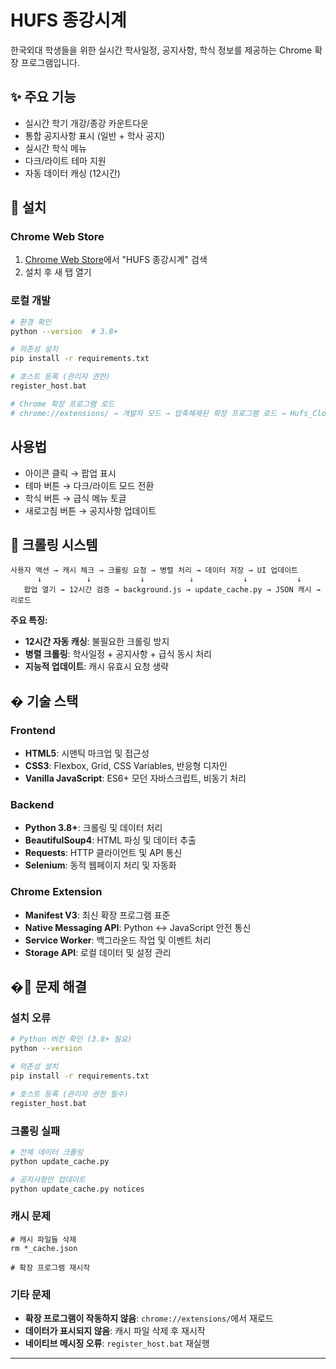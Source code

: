 # HUFS 종강시계

한국외대 학생들을 위한 실시간 학사일정, 공지사항, 학식 정보를 제공하는 Chrome 확장 프로그램입니다.

## ✨ 주요 기능

- 실시간 학기 개강/종강 카운트다운
- 통합 공지사항 표시 (일반 + 학사 공지)
- 실시간 학식 메뉴
- 다크/라이트 테마 지원
- 자동 데이터 캐싱 (12시간)

## 🚀 설치

### Chrome Web Store
1. [Chrome Web Store](https://chrome.google.com/webstore)에서 "HUFS 종강시계" 검색
2. 설치 후 새 탭 열기

### 로컬 개발
```bash
# 환경 확인
python --version  # 3.8+

# 의존성 설치
pip install -r requirements.txt

# 호스트 등록 (관리자 권한)
register_host.bat

# Chrome 확장 프로그램 로드
# chrome://extensions/ → 개발자 모드 → 압축해제된 확장 프로그램 로드 → Hufs_Clock 폴더 선택
```

##  사용법

- 아이콘 클릭 → 팝업 표시
- 테마 버튼 → 다크/라이트 모드 전환
- 학식 버튼 → 급식 메뉴 토글
- 새로고침 버튼 → 공지사항 업데이트

## 🔄 크롤링 시스템

```
사용자 액션 → 캐시 체크 → 크롤링 요청 → 병렬 처리 → 데이터 저장 → UI 업데이트
      ↓          ↓           ↓          ↓           ↓           ↓
   팝업 열기 → 12시간 검증 → background.js → update_cache.py → JSON 캐시 → 리로드
```

**주요 특징:**
- **12시간 자동 캐싱**: 불필요한 크롤링 방지
- **병렬 크롤링**: 학사일정 + 공지사항 + 급식 동시 처리
- **지능적 업데이트**: 캐시 유효시 요청 생략

## �️ 기술 스택

### Frontend
- **HTML5**: 시맨틱 마크업 및 접근성
- **CSS3**: Flexbox, Grid, CSS Variables, 반응형 디자인
- **Vanilla JavaScript**: ES6+ 모던 자바스크립트, 비동기 처리

### Backend
- **Python 3.8+**: 크롤링 및 데이터 처리
- **BeautifulSoup4**: HTML 파싱 및 데이터 추출
- **Requests**: HTTP 클라이언트 및 API 통신
- **Selenium**: 동적 웹페이지 처리 및 자동화

### Chrome Extension
- **Manifest V3**: 최신 확장 프로그램 표준
- **Native Messaging API**: Python ↔ JavaScript 안전 통신
- **Service Worker**: 백그라운드 작업 및 이벤트 처리
- **Storage API**: 로컬 데이터 및 설정 관리

## �🐛 문제 해결

### 설치 오류
```bash
# Python 버전 확인 (3.8+ 필요)
python --version

# 의존성 설치
pip install -r requirements.txt

# 호스트 등록 (관리자 권한 필수)
register_host.bat
```

### 크롤링 실패
```bash
# 전체 데이터 크롤링
python update_cache.py

# 공지사항만 업데이트
python update_cache.py notices
```

### 캐시 문제
```
# 캐시 파일들 삭제
rm *_cache.json

# 확장 프로그램 재시작
```

### 기타 문제
- **확장 프로그램이 작동하지 않음**: `chrome://extensions/`에서 재로드
- **데이터가 표시되지 않음**: 캐시 파일 삭제 후 재시작
- **네이티브 메시징 오류**: `register_host.bat` 재실행

---

